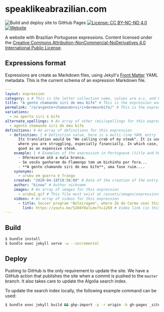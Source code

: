 # speaklikeabrazilian.com

![Build and deploy site to GitHub Pages](https://github.com/tupilabs/speaklikeabrazilian.com/workflows/Build%20and%20deploy%20site%20to%20GitHub%20Pages/badge.svg)
[![License: CC BY-NC-ND 4.0](https://img.shields.io/badge/License-CC%20BY--NC--ND%204.0-lightgrey.svg)](https://creativecommons.org/licenses/by-nc-nd/4.0/)
[![Website](https://img.shields.io/website/https/speaklikeabrazilian.com.svg?color=green&up_message=live)](https://speaklikeabrazilian.com/)

A website with Brazilian Portuguese expressions. Content licensed under the
[Creative Commons Attribution-NonCommercial-NoDerivatives 4.0 International Public License](LICENSE.txt).

## Expressions format

Expressions are create as Markdown files, using Jekyll's [Front Matter](https://jekyllrb.com/docs/front-matter/)
YAML metadata. This is the current schema of an expression Markdown file.

```yaml
---
layout: expression
category: a # This is the letter collection name, values are a-z, and 0 for numerical 
title: "A gente chamando siri de meu bife" # This is the expression and page title
permalink: "/a/a+gente+chamando+siri+de+meu+bife/" # This is the expression permanent link
variations:
  - no aperto siri é bife
alternate_spellings: # An array of other (mis)spellings for this expression
  - agente chamando siri de meu bife
definitions: # An array of definitions for this expression
  - definition: | # Definition value, here is a multi-line YAML entry
      Its translation would be "We calling crab of my steak". It is used when you are in a situation
      where you are struggling, especially financially. In which case, you would consider a crab as
      good as an expensive steak.
    example: | # Examples of the expression in Portuguese (title and here are only places where PT-BR is used)
      - Ofereceram até a mala branca.
      - Se vocês ganharem do Flamengo tem um bichinho por fora...
      - **A gente chamando siri de meu bife**, uma fase ruim....
    synonyms:
      - urubu em guerra é frango
    created: "2020-04-18T18:56:00" # Date of the creation of the entry
    author: "kinow" # Author nickname
    images: # An array of images for this expression
      - urubu1.gif # This file must exist at /assets/images/expressions/{expression.permalink}/urubu1.gif
    videos: # An array of videos for this expression
      - title: Soccer program "Boleiragem", where Zé do Carmo uses this expression # Video display name
        link: https://youtu.be/S1H4Y8alLmo?t=1269 # Video link (in this case the link has the time parameter)
---

```

## Build

```bash
$ bundle install
$ bundle exec jekyll serve -w --incremental
```

## Deploy

Pushing to GitHub is the only requirement to update the site. We have a GitHub action that publishes
the site when a commit is pushed to the `master` branch. It also takes care to update the Algolia
search index.

To update the search index locally, the following example command can be used:

```bash
$ bundle exec jekyll build && ghp-import -p -r origin -b gh-pages _site/ && ALGOLIA_API_KEY=$ALGOLIA_KEY bundle exec jekyll algolia
```
